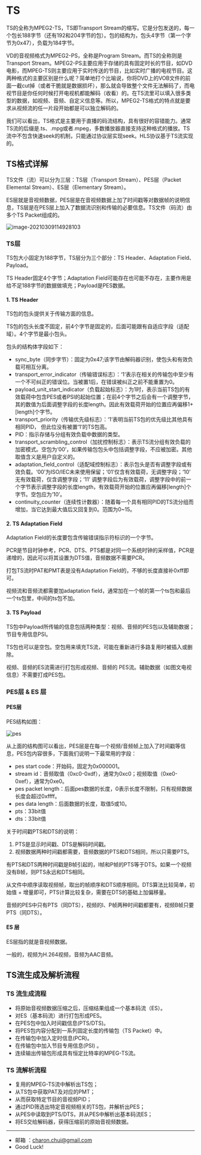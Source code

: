 TS
===

TS的全称为MPEG2-TS，TS即Transport Stream的缩写。它是分包发送的，每一个包长188字节（还有192和204字节的包）。包的结构为，包头4字节（第一个字节为0x47），负载为184字节。

VD的音视频格式为MPEG2-PS，全称是Program Stream。而TS的全称则是Transport Stream。MPEG2-PS主要应用于存储的具有固定时长的节目，如DVD电影，而MPEG-TS则主要应用于实时传送的节目，比如实时广播的电视节目。这两种格式的主要区别是什么呢？简单地打个比喻说，你将DVD上的VOB文件的前面一截cut掉（或者干脆就是数据损坏），那么就会导致整个文件无法解码了，而电视节目是你任何时候打开电视机都能解码（收看）的。在TS流里可以填入很多类型的数据，如视频、音频、自定义信息等。所以，MPEG2-TS格式的特点就是要求从视频流的任一片段开始都是可以独立解码的。

我们可以看出，TS格式是主要用于直播的码流结构，具有很好的容错能力。通常TS流的后缀是.ts、.mpg或者.mpeg，多数播放器直接支持这种格式的播放。TS流中不包含快速seek的机制，只能通过协议层实现seek。HLS协议基于TS流实现的。



## TS格式详解

TS文件（流）可以分为三层：TS层（Transport Stream）、PES层（Packet Elemental Stream）、ES层（Elementary Stream）。

ES层就是音视频数据，PES层是在音视频数据上加了时间戳等对数据帧的说明信息，TS层是在PES层上加入了数据流识别和传输的必要信息。TS文件（码流）由多个TS Packet组成的。

![image-20210309114928103](https://raw.githubusercontent.com/CharonChui/Pictures/master/ts_archi.png?raw=true)


### TS层

TS包大小固定为188字节，TS层分为三个部分：TS Header、Adaptation Field、Payload。

TS Header固定4个字节；Adaptation Field可能存在也可能不存在，主要作用是给不足188字节的数据做填充；Payload是PES数据。

#### 1. TS Header

TS包的包头提供关于传输方面的信息。

TS包的包头长度不固定，前4个字节是固定的，后面可能跟有自适应字段（适配域）。4个字节是最小包头。

包头的结构体字段如下：

- sync_byte（同步字节）：固定为0x47;该字节由解码器识别，使包头和有效负载可相互分离。
- transport_error_indicator（传输错误标志）：‘1’表示在相关的传输包中至少有一个不可纠正的错误位。当被置1后，在错误被纠正之前不能重置为0。
- payload_unit_start_indicator（负载起始标志）：为1时，表示当前TS包的有效载荷中包含PES或者PSI的起始位置；在前4个字节之后会有一个调整字节，其的数值为后面调整字段的长度length。因此有效载荷开始的位置应再偏移1+[length]个字节。
- transport_priority（传输优先级标志）：‘1’表明当前TS包的优先级比其他具有相同PID， 但此位没有被置‘1’的TS包高。
- PID：指示存储与分组有效负载中数据的类型。
- transport_scrambling_control（加扰控制标志）：表示TS流分组有效负载的加密模式。空包为‘00’，如果传输包包头中包括调整字段，不应被加密。其他取值含义是用户自定义的。
- adaptation_field_control（适配域控制标志）：表示包头是否有调整字段或有效负载。‘00’为ISO/IEC未来使用保留；‘01’仅含有效载荷，无调整字段；‘10’ 无有效载荷，仅含调整字段；‘11’ 调整字段后为有效载荷，调整字段中的前一个字节表示调整字段的长度length，有效载荷开始的位置应再偏移[length]个字节。空包应为‘10’。
- continuity_counter（连续性计数器）：随着每一个具有相同PID的TS流分组而增加，当它达到最大值后又回复到0。范围为0~15。

#### 2. TS Adaptation Field

Adaptation Field的长度要包含传输错误指示符标识的一个字节。

PCR是节目时钟参考，PCR、DTS、PTS都是对同一个系统时钟的采样值，PCR是递增的，因此可以将其设置为DTS值，音频数据不需要PCR。

打包TS流时PAT和PMT表是没有Adaptation Field的，不够的长度直接补0xff即可。

视频流和音频流都需要加adaptation field，通常加在一个帧的第一个ts包和最后一个ts包里，中间的ts包不加。

#### 3. TS Payload

TS包中Payload所传输的信息包括两种类型：视频、音频的PES包以及辅助数据；节目专用信息PSI。

TS包也可以是空包。空包用来填充TS流，可能在重新进行多路复用时被插入或删除。

视频、音频的ES流需进行打包形成视频、音频的 PES流。辅助数据（如图文电视信息）不需要打成PES包。

### PES层 & ES 层

#### PES层

PES结构如图：

![pes](https://raw.githubusercontent.com/CharonChui/Pictures/master/pes.png?raw=true)

从上面的结构图可以看出，PES层是在每一个视频/音频帧上加入了时间戳等信息，PES包内容很多，下面我们说明一下最常用的字段：

- pes start code：开始码，固定为0x000001。
- stream id：音频取值（0xc0-0xdf），通常为0xc0；视频取值（0xe0-0xef），通常为0xe0。
- pes packet length：后面pes数据的长度，0表示长度不限制，只有视频数据长度会超过0xffff。
- pes data length：后面数据的长度，取值5或10。
- pts：33bit值
- dts：33bit值

关于时间戳PTS和DTS的说明：

1. PTS是显示时间戳、DTS是解码时间戳。
2. 视频数据两种时间戳都需要，音频数据的PTS和DTS相同，所以只需要PTS。

有PTS和DTS两种时间戳是B帧引起的，I帧和P帧的PTS等于DTS。如果一个视频没有B帧，则PTS永远和DTS相同。

从文件中顺序读取视频帧，取出的帧顺序和DTS顺序相同。DTS算法比较简单，初始值 + 增量即可，PTS计算比较复杂，需要在DTS的基础上加偏移量。

音频的PES中只有PTS（同DTS），视频的I、P帧两种时间戳都要有，视频B帧只要PTS（同DTS）。

#### ES 层

ES层指的就是音视频数据。

一般的，视频为H.264视频，音频为AAC音频。


## TS流生成及解析流程

### TS 流生成流程

- 将原始音视频数据压缩之后，压缩结果组成一个基本码流（ES）。
- 对ES（基本码流）进行打包形成PES。
- 在PES包中加入时间戳信息(PTS/DTS)。
- 将PES包内容分配到一系列固定长度的传输包（TS Packet）中。
- 在传输包中加入定时信息(PCR)。
- 在传输包中加入节目专用信息(PSI) 。
- 连续输出传输包形成具有恒定比特率的MPEG-TS流。

### TS 流解析流程

- 复用的MPEG-TS流中解析出TS包；
- 从TS包中获取PAT及对应的PMT；
- 从而获取特定节目的音视频PID；
- 通过PID筛选出特定音视频相关的TS包，并解析出PES；
- 从PES中读取到PTS/DTS，并从PES中解析出基本码流ES；
- 将ES交给解码器，获得压缩前的原始音视频数据。















---

- 邮箱 ：charon.chui@gmail.com  
- Good Luck! 